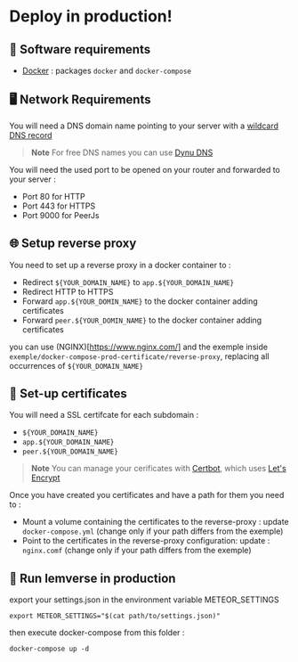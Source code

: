 # Deploy in production!

## :dvd: Software requirements

- [Docker](https://www.docker.com/) : packages `docker` and `docker-compose`

## :desktop_computer: Network Requirements

You will need a DNS domain name pointing to your server with a [wildcard DNS record](https://en.wikipedia.org/wiki/Wildcard_DNS_record)
> **Note**
> For free DNS names you can use [Dynu DNS](https://www.dynu.com/)

You will need the used port to be opened on your router and forwarded to your server :
- Port 80 for HTTP
- Port 443 for HTTPS
- Port 9000 for PeerJs

## :globe_with_meridians: Setup reverse proxy

You need to set up a reverse proxy in a docker container to :
 - Redirect `${YOUR_DOMAIN_NAME}` to `app.${YOUR_DOMAIN_NAME}`
 - Redirect HTTP to HTTPS
 - Forward `app.${YOUR_DOMIN_NAME}` to the docker container adding certificates
 - Forward `peer.${YOUR_DOMIN_NAME}` to the docker container adding certificates

you can use (NGINX)[https://www.nginx.com/] and the exemple inside `exemple/docker-compose-prod-certificate/reverse-proxy`, replacing all occurrences of `${YOUR_DOMAIN_NAME}`

## :page_with_curl: Set-up certificates

You will need a SSL certifcate for each subdomain : 
- `${YOUR_DOMAIN_NAME}`
- `app.${YOUR_DOMAIN_NAME}`
- `peer.${YOUR_DOMAIN_NAME}`
> **Note**
> You can manage your cerificates with [Certbot](https://certbot.eff.org/), which uses [Let's Encrypt](https://letsencrypt.org/fr/getting-started/)

Once you have created you certificates and have a path for them you need to : 
- Mount a volume containing the certificates to the reverse-proxy : update `docker-compose.yml` (change only if your path differs from the exemple)
- Point to the certificates in the reverse-proxy configuration: update : `nginx.comf` (change only if your path differs from the exemple)


## :runner: Run lemverse in production 

export your settings.json in the environment variable METEOR_SETTINGS

`export METEOR_SETTINGS="$(cat path/to/settings.json)"`

then execute docker-compose from this folder :

`docker-compose up -d`

